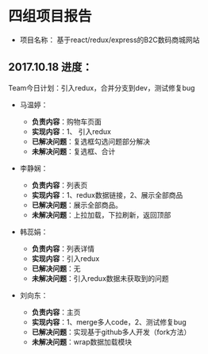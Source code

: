 # 四组项目报告
- 项目名称： 基于react/redux/express的B2C数码商城网站

## 2017.10.18 进度：
Team今日计划：引入redux，合并分支到dev，测试修复bug

- 马温婷：
    - **负责内容**：购物车页面
    - **实现内容**：1、 引入redux
    - **已解决问题**：复选框勾选问题部分解决
    - **未解决问题**：复选框、合计
	

- 李静娴：
	- **负责内容**：列表页
	- **实现内容**：1、redux数据链接，2、展示全部商品
	- **已解决问题**：展示全部商品。
	- **未解决问题**：上拉加载，下拉刷新，返回顶部

- 韩蕊娟：
	- **负责内容**：列表详情
	- **实现内容**：引入redux
	- **已解决问题**：无
	- **未解决问题**：引入redux数据未获取到的问题

- 刘向东：
	- **负责内容**：主页
	- **实现内容**：1、merge多人code，2、测试修复bug
	- **已解决问题**：实现基于github多人开发（fork方法）
	- **未解决问题**：wrap数据加载模块
	
	

